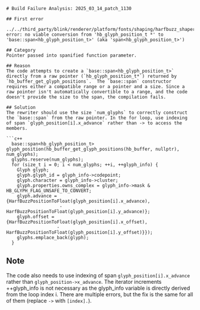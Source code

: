```
# Build Failure Analysis: 2025_03_14_patch_1130

## First error

../../third_party/blink/renderer/platform/fonts/shaping/harfbuzz_shaper.cc:1181:35: error: no viable conversion from 'hb_glyph_position_t *' to 'base::span<hb_glyph_position_t>' (aka 'span<hb_glyph_position_t>')

## Category
Pointer passed into spanified function parameter.

## Reason
The code attempts to create a `base::span<hb_glyph_position_t>` directly from a raw pointer (`hb_glyph_position_t*`) returned by `hb_buffer_get_glyph_positions`.  The `base::span` constructor requires either a compatible range or a pointer and a size. Since a raw pointer isn't automatically convertible to a range, and the code doesn't provide the size to the span, the compilation fails.

## Solution
The rewriter should use the size `num_glyphs` to correctly construct the `base::span` from the raw pointer. In the for loop, use indexing of span `glyph_position[i].x_advance` rather than -> to access the members.

```c++
  base::span<hb_glyph_position_t> glyph_position(hb_buffer_get_glyph_positions(hb_buffer, nullptr), num_glyphs);
  glyphs.reserve(num_glyphs);
  for (size_t i = 0; i < num_glyphs; ++i, ++glyph_info) {
    Glyph glyph;
    glyph.glyph_id = glyph_info->codepoint;
    glyph.character = glyph_info->cluster;
    glyph.properties.owns_complex = glyph_info->mask & HB_GLYPH_FLAG_UNSAFE_TO_CONVERT;
    glyph.advance = {HarfBuzzPositionToFloat(glyph_position[i].x_advance),
                    -HarfBuzzPositionToFloat(glyph_position[i].y_advance)};
    glyph.offset = {HarfBuzzPositionToFloat(glyph_position[i].x_offset),
                   -HarfBuzzPositionToFloat(glyph_position[i].y_offset)}});
    glyphs.emplace_back(glyph);
  }

```

## Note
The code also needs to use indexing of span `glyph_position[i].x_advance` rather than `glyph_position->x_advance`.
The iterator increments ++glyph_info is not necessary as the glyph_info variable is directly derived from the loop index i.
There are multiple errors, but the fix is the same for all of them (replace `->` with `[index].`).
